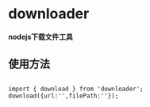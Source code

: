 # downloader

**nodejs下载文件工具**
## 使用方法
## 

``` 
import { download } from 'downloader';
download({url:'',filePath:''});
```

